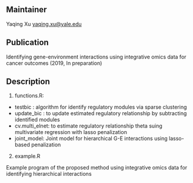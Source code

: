 Maintainer
-------
Yaqing Xu <yaqing.xu@yale.edu>

Publication
-------
Identifying gene-environment interactions using integrative omics data for cancer outcomes (2019, In preparation)

Description
-------
1. functions.R:   + testbic : algorithm for identify regulatory modules via sparse clustering  + update_bic : to update estimated regulatory relationship by subtracting identified modules    + cv.multi_elnet: to estimate regulatory relationship theta suing multivariate regression with lasso penalization
  + joint_model: Joint model for hierarchical G-E interactions using lasso-based penalization 
2. example.R 
Example program of the proposed method using integrative omics data for identifying hierarchical interactions 